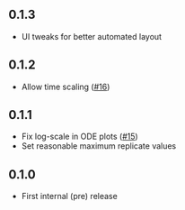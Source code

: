 ## 0.1.3

* UI tweaks for better automated layout

## 0.1.2

* Allow time scaling ([#16](https://github.com/mrc-ide/odin.ui/issues/16))

## 0.1.1

* Fix log-scale in ODE plots ([#15](https://github.com/mrc-ide/odin.ui/issues/15))
* Set reasonable maximum replicate values

## 0.1.0

* First internal (pre) release
